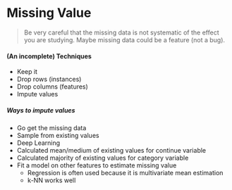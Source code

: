 # Missing Value

> Be very careful that the missing data is not systematic of the effect you are studying. Maybe missing data could be a feature (not a bug).

#### (An incomplete) Techniques

- Keep it
- Drop rows (instances)
- Drop columns (features)
- Impute values

##### Ways to impute values

- Go get the missing data
- Sample from existing values
- Deep Learning
- Calculated mean/medium of existing values for continue variable
- Calculated majority of existing values for category variable
- Fit a model on other features to estimate missing value
  - Regression is often used because it is multivariate mean estimation
  - k-NN works well